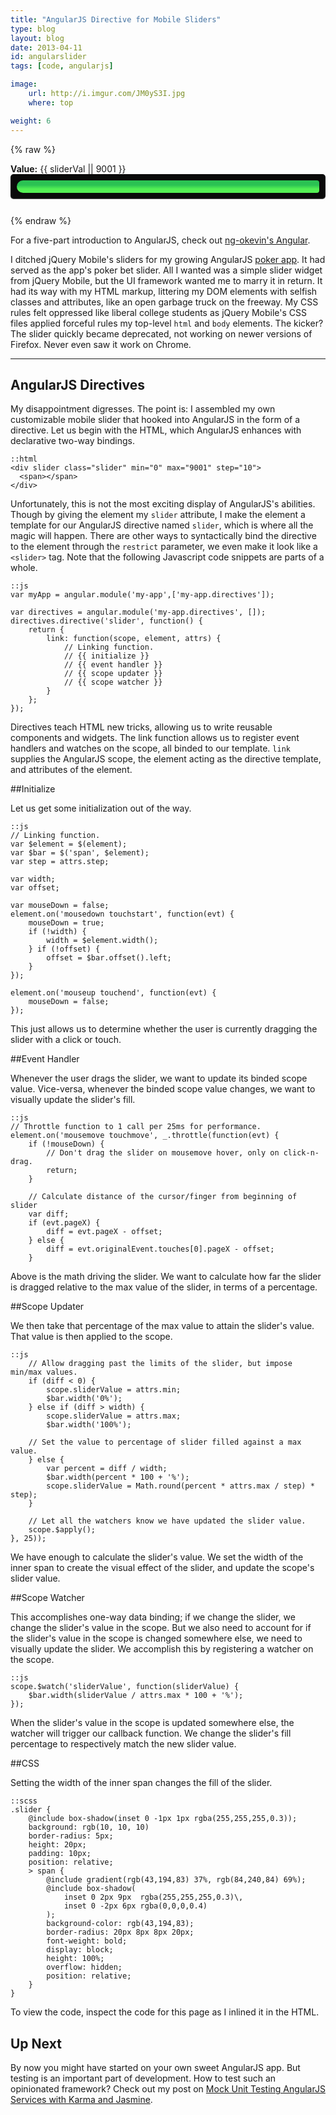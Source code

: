 ```yaml
---
title: "AngularJS Directive for Mobile Sliders"
type: blog
layout: blog
date: 2013-04-11
id: angularslider
tags: [code, angularjs]

image:
    url: http://i.imgur.com/JM0yS3I.jpg
    where: top

weight: 6
---
```


{% raw %}
<div ng-app="demo" class="demo" style="margin-bottom: 26px;">
  <b>Value:</b> <span>{{ sliderVal || 9001 }}</span>
  <div slider class="slider" min="0" max="9001" step="10"><span></span></div>
</div>
{% endraw %}

For a five-part introduction to AngularJS, check out [ng-okevin's
Angular](/blog/angular-1).

I ditched jQuery Mobile's sliders for my growing AngularJS [poker
app](http://github.com/ngokevin/underthegun). It had served as the app's poker
bet slider. All I wanted was a simple slider widget from jQuery Mobile, but the
UI framework wanted me to marry it in return. It had its way with my HTML
markup, littering my DOM elements with selfish classes and attributes, like
an open garbage truck on the freeway. My CSS rules felt oppressed like liberal
college students as jQuery Mobile's CSS files applied forceful rules my
top-level ```html``` and ```body``` elements. The kicker? The slider quickly
became deprecated, not working on newer versions of Firefox.  Never even saw it
work on Chrome.

---

## AngularJS Directives

My disappointment digresses. The point is: I assembled my own customizable
mobile slider that hooked into AngularJS in the form of a directive. Let us
begin with the HTML, which AngularJS enhances with declarative two-way bindings.

    ::html
    <div slider class="slider" min="0" max="9001" step="10">
      <span></span>
    </div>

Unfortunately, this is not the most exciting display of AngularJS's abilities.
Though by giving the element my ```slider``` attribute, I make the element a
template for our AngularJS directive named ```slider```, which is where all the
magic will happen. There are other ways to syntactically bind the directive to
the element through the ```restrict``` parameter, we even make it look like a
```<slider>``` tag. Note that the following Javascript code snippets are parts
of a whole.

    ::js
    var myApp = angular.module('my-app',['my-app.directives']);

    var directives = angular.module('my-app.directives', []);
    directives.directive('slider', function() {
        return {
            link: function(scope, element, attrs) {
                // Linking function.
                // {{ initialize }}
                // {{ event handler }}
                // {{ scope updater }}
                // {{ scope watcher }}
            }
        };
    });

Directives teach HTML new tricks, allowing us to write reusable components and
widgets. The link function allows us to register event handlers and watches on
the scope, all binded to our template. ```link``` supplies the AngularJS scope,
the element acting as the directive template, and attributes of the element.

##Initialize

Let us get some initialization out of the way.

    ::js
    // Linking function.
    var $element = $(element);
    var $bar = $('span', $element);
    var step = attrs.step;

    var width;
    var offset;

    var mouseDown = false;
    element.on('mousedown touchstart', function(evt) {
        mouseDown = true;
        if (!width) {
            width = $element.width();
        } if (!offset) {
            offset = $bar.offset().left;
        }
    });

    element.on('mouseup touchend', function(evt) {
        mouseDown = false;
    });

This just allows us to determine whether the user is currently dragging the
slider with a click or touch.

##Event Handler

Whenever the user drags the slider, we want to update its binded scope value.
Vice-versa, whenever the binded scope value changes, we want to visually
update the slider's fill.

    ::js
    // Throttle function to 1 call per 25ms for performance.
    element.on('mousemove touchmove', _.throttle(function(evt) {
        if (!mouseDown) {
            // Don't drag the slider on mousemove hover, only on click-n-drag.
            return;
        }

        // Calculate distance of the cursor/finger from beginning of slider
        var diff;
        if (evt.pageX) {
            diff = evt.pageX - offset;
        } else {
            diff = evt.originalEvent.touches[0].pageX - offset;
        }

Above is the math driving the slider. We want to calculate how far the slider
is dragged relative to the max value of the slider, in terms of a percentage.

##Scope Updater

We then take that percentage of the max value to attain the slider's value.
That value is then applied to the scope.

    ::js
        // Allow dragging past the limits of the slider, but impose min/max values.
        if (diff < 0) {
            scope.sliderValue = attrs.min;
            $bar.width('0%');
        } else if (diff > width) {
            scope.sliderValue = attrs.max;
            $bar.width('100%');

        // Set the value to percentage of slider filled against a max value.
        } else {
            var percent = diff / width;
            $bar.width(percent * 100 + '%');
            scope.sliderValue = Math.round(percent * attrs.max / step) * step);
        }

        // Let all the watchers know we have updated the slider value.
        scope.$apply();
    }, 25));

We have enough to calculate the slider's value. We set the width of the inner
span to create the visual effect of the slider, and update the scope's slider
value.

##Scope Watcher

This accomplishes one-way data binding; if we change the slider, we
change the slider's value in the scope. But we also need to account for if the
slider's value in the scope is changed somewhere else, we need to visually
update the slider. We accomplish this by registering a watcher on the scope.

    ::js
    scope.$watch('sliderValue', function(sliderValue) {
        $bar.width(sliderValue / attrs.max * 100 + '%');
    });

When the slider's value in the scope is updated somewhere else, the watcher
will trigger our callback function. We change the slider's fill percentage to
respectively match the new slider value.

##CSS

Setting the width of the inner span changes the fill of the slider.

    ::scss
    .slider {
        @include box-shadow(inset 0 -1px 1px rgba(255,255,255,0.3));
        background: rgb(10, 10, 10)
        border-radius: 5px;
        height: 20px;
        padding: 10px;
        position: relative;
        > span {
            @include gradient(rgb(43,194,83) 37%, rgb(84,240,84) 69%);
            @include box-shadow(
                inset 0 2px 9px  rgba(255,255,255,0.3)\,
                inset 0 -2px 6px rgba(0,0,0,0.4)
            );
            background-color: rgb(43,194,83);
            border-radius: 20px 8px 8px 20px;
            font-weight: bold;
            display: block;
            height: 100%;
            overflow: hidden;
            position: relative;
        }
    }

To view the code, inspect the code for this page as I inlined it in the HTML.

## Up Next

By now you might have started on your own sweet AngularJS app. But testing is
an important part of development. How to test such an opinionated framework?
Check out my post on [Mock Unit Testing AngularJS Services with Karma and
Jasmine](/blog/angular-unit-testing).

<script src="http://code.jquery.com/jquery-1.9.1.min.js"></script>
<script src="https://ajax.googleapis.com/ajax/libs/angularjs/1.0.3/angular.min.js"></script>
<script src="http://underscorejs.org/underscore-min.js"></script>
<script type="text/javascript">
    demo = angular.module('demo',['demo.directives']);
    angular.module('demo.directives', []).directive('slider', function() {
        return {
            link: function(scope, element, attrs) {

                var $element = $(element);
                var width = $element.width();
                var $bar = $('span', $element);
                var offset = $bar.offset().left;

                var mouseDown = false;
                element.on('mousedown touchstart', function(evt) {
                    mouseDown = true;
                });

                element.on('mouseup touchend', function(evt) {
                    mouseDown = false;
                });

                element.on('mousemove touchmove', _.throttle(function(evt) {
                    evt.preventDefault();
                    if (!mouseDown) {
                        return;
                    }
                    var diff;
                    if (evt.pageX) {
                        diff = evt.pageX - offset;
                    } else {
                        diff = evt.originalEvent.touches[0].pageX - offset;
                    }

                    if (diff < 0) {
                        scope.sliderVal = attrs.min;
                        $bar.width('0%');
                    } else if (diff > width) {
                        scope.sliderVal = attrs.max;
                        $bar.width('100%');
                    } else {
                        var percent = diff / width;
                        $bar.width(percent * 100 + '%');
                        scope.sliderVal = (
                            Math.round(percent * attrs.max / attrs.step) *
                            attrs.step);
                    }
                    scope.$apply();
                }, 25));

                scope.$watch('sliderVal', function(sliderVal) {
                    $bar.width(sliderVal / attrs.max * 100 + '%');
                });
            }
        };
    });
    demo.run();
</script>
<style>
    .slider {
        -moz-box-shadow: inset 0 -1px 1px rgba(255, 255, 255, 0.3);
        -webkit-box-shadow: inset 0 -1px 1px rgba(255, 255, 255, 0.3);
        box-shadow: inset 0 -1px 1px rgba(255, 255, 255, 0.3);
        background: rgb(10, 10, 10);
        border-radius: 5px;
        height: 20px;
        padding: 10px;
        position: relative;
    }
    .slider > span {
        background-color: #54f054 69%;
        background-image: -webkit-gradient(linear, left bottom, left top, from(#2bc253 37%), to(#54f054 69%));
        background-image: -webkit-linear-gradient(#2bc253 37%, #54f054 69%);
        background-image: -moz-linear-gradient(#2bc253 37%, #54f054 69%);
        background-image: -ms-linear-gradient(#2bc253 37%, #54f054 69%);
        background-image: -o-linear-gradient(#2bc253 37%, #54f054 69%);
        background-image: linear-gradient(#2bc253 37%, #54f054 69%);
        -moz-box-shadow: inset 0 2px 9px rgba(255, 255, 255, 0.3) \, inset 0 -2px 6px rgba(0, 0, 0, 0.4);
        -webkit-box-shadow: inset 0 2px 9px rgba(255, 255, 255, 0.3) \, inset 0 -2px 6px rgba(0, 0, 0, 0.4);
        box-shadow: inset 0 2px 9px rgba(255, 255, 255, 0.3) \, inset 0 -2px 6px rgba(0, 0, 0, 0.4);
        background-color: #2bc253;
        border-radius: 20px 8px 8px 20px;
        font-weight: bold;
        display: block;
        height: 100%;
        overflow: hidden;
        position: relative;
    }
</style>
